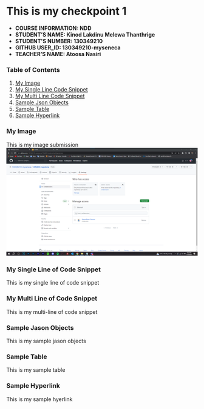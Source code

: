 # This is my checkpoint 1

- **COURSE INFORMATION: NDD**
- **STUDENT’S NAME: Kinod Lakdinu Melewa Thanthrige**
- **STUDENT'S NUMBER: 130349210**
- **GITHUB USER_ID: 130349210-myseneca**
- **TEACHER’S NAME: Atoosa Nasiri**

### Table of Contents
1. [My Image](#my-image)
2. [My Single Line Code Snippet](#my-single-line-of-code-snippet)
3. [My Multi Line Code Snippet](#my-multiline-of-code-snippet)
4. [Sample Json Objects](sample-json-objects)
5. [Sample Table](sample-table)
6. [Sample Hyperlink](sample-hyperlink)

### My Image
This is my image submission
<img src="repo-collaborators.png" alt="My Collaboration Screenshot" title="My Collaboration Screenshot">


### My Single Line of Code Snippet
This is my single line of code snippet



### My Multi Line of Code Snippet
This is my multi-line of code snippet


### Sample Jason Objects
This is my sample jason objects


### Sample Table
This is my sample table



### Sample Hyperlink
This is my sample hyerlink
